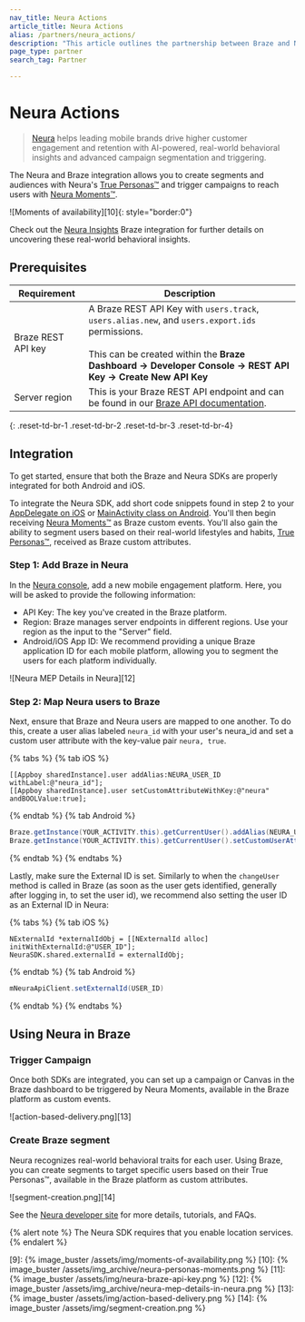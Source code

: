 ```yaml
---
nav_title: Neura Actions
article_title: Neura Actions
alias: /partners/neura_actions/
description: "This article outlines the partnership between Braze and Neura, a behavior intelligence platform, providing mobile brands the tools to drive higher customer engagement and retention."
page_type: partner
search_tag: Partner

---
```


# Neura Actions

> [Neura][1] helps leading mobile brands drive higher customer engagement and retention with AI-powered, real-world behavioral insights and advanced campaign segmentation and triggering.

The Neura and Braze integration allows you to create segments and audiences with Neura's [True Personas™][2] and trigger campaigns to reach users with [Neura Moments™][3].

![Moments of availability][10]{: style="border:0"}

Check out the [Neura Insights][4] Braze integration for further details on uncovering these real-world behavioral insights.

## Prerequisites

| Requirement | Description |
|---|---|
| Braze REST API key | A Braze REST API Key with `users.track`, `users.alias.new`, and `users.export.ids` permissions. <br><br> This can be created within the __Braze Dashboard -> Developer Console -> REST API Key -> Create New API Key__ |
| Server region | This is your Braze REST API endpoint and can be found in our [Braze API documentation]({{site.baseurl}}/api/basics/#endpoints). |
{: .reset-td-br-1 .reset-td-br-2 .reset-td-br-3  .reset-td-br-4}

## Integration

To get started, ensure that both the Braze and Neura SDKs are properly integrated for both Android and iOS. 

To integrate the Neura SDK, add short code snippets found in step 2 to your [AppDelegate on iOS][5] or [MainActivity class on Android][6]. You'll then begin receiving [Neura Moments™][3] as Braze custom events. You'll also gain the ability to segment users based on their real-world lifestyles and habits, [True Personas™][2], received as Braze custom attributes.

### Step 1: Add Braze in Neura

In the [Neura console][7], add a new mobile engagement platform. Here, you will be asked to provide the following information:

- API Key: The key you've created in the Braze platform.
- Region: Braze manages server endpoints in different regions. Use your region as the input to the "Server" field.
- Android/iOS App ID: We recommend providing a unique Braze application ID for each mobile platform, allowing you to segment the users for each platform individually.

![Neura MEP Details in Neura][12]

### Step 2: Map Neura users to Braze

Next, ensure that Braze and Neura users are mapped to one another. To do this, create a user alias labeled `neura_id` with your user's neura_id and set a custom user attribute with the key-value pair `neura, true`.

{% tabs %}
  {% tab iOS %}
```objc
[[Appboy sharedInstance].user addAlias:NEURA_USER_ID withLabel:@"neura_id"];
[[Appboy sharedInstance].user setCustomAttributeWithKey:@"neura" andBOOLValue:true];
```
  {% endtab %}
  {% tab Android %}
```java
Braze.getInstance(YOUR_ACTIVITY.this).getCurrentUser().addAlias(NEURA_USER_ID, "neura_id");
Braze.getInstance(YOUR_ACTIVITY.this).getCurrentUser().setCustomUserAttribute("neura", true);
```
  {% endtab %}
{% endtabs %}

Lastly, make sure the External ID is set. Similarly to when the `changeUser` method is called in Braze (as soon as the user gets identified, generally after logging in, to set the user id), we recommend also setting the user ID as an External ID in Neura:

{% tabs %}
  {% tab iOS %}
```objc
NExternalId *externalIdObj = [[NExternalId alloc] initWithExternalId:@"USER_ID"];
NeuraSDK.shared.externalId = externalIdObj;
```
{% endtab %}
{% tab Android %}
```java
mNeuraApiClient.setExternalId(USER_ID)
```
{% endtab %}
{% endtabs %}

## Using Neura in Braze

### Trigger Campaign 

Once both SDKs are integrated, you can set up a campaign or Canvas in the Braze dashboard to be triggered by Neura Moments, available in the Braze platform as custom events.

![action-based-delivery.png][13]

### Create Braze segment

Neura recognizes real-world behavioral traits for each user. Using Braze, you can create segments to target specific users based on their True Personas™, available in the Braze platform as custom attributes.

![segment-creation.png][14]

See the [Neura developer site][8] for more details, tutorials, and FAQs.

{% alert note %}
The Neura SDK requires that you enable location services.
{% endalert %}

[1]: https://www.theneura.com/
[2]: https://dev.theneura.com/api-reference/persona/?ref=braze
[3]: https://dev.theneura.com/api-reference/situations-and-moments/?ref=braze
[4]: {{site.baseurl}}/partners/insights/behavioral_analytics/neura_insights
[5]: https://dev.theneura.com/tutorials/ios/?ref=braze
[6]: https://dev.theneura.com/tutorials/android/?ref=braze
[7]: https://dev.theneura.com/console/
[8]: https://dev.theneura.com/?ref=braze
[9]: {% image_buster /assets/img/moments-of-availability.png %}
[10]: {% image_buster /assets/img_archive/neura-personas-moments.png %}
[11]: {% image_buster /assets/img/neura-braze-api-key.png %}
[12]: {% image_buster /assets/img_archive/neura-mep-details-in-neura.png %}
[13]: {% image_buster /assets/img/action-based-delivery.png %}
[14]: {% image_buster /assets/img/segment-creation.png %}
